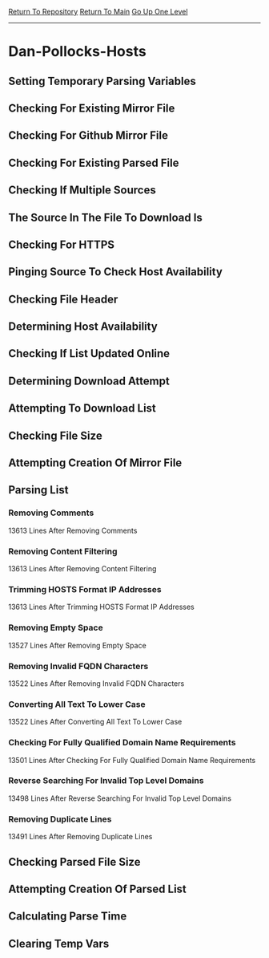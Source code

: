[Return To Repository](https://github.com/deathbybandaid/piholeparser/)
[Return To Main](https://github.com/deathbybandaid/piholeparser/blob/master/RecentRunLogs/Mainlog.md)
[Go Up One Level](https://github.com/deathbybandaid/piholeparser/blob/master/RecentRunLogs/TopLevelScripts/30-Processing-External-Blacklists.md)
____________________________________
# Dan-Pollocks-Hosts
## Setting Temporary Parsing Variables
## Checking For Existing Mirror File
## Checking For Github Mirror File
## Checking For Existing Parsed File
## Checking If Multiple Sources
## The Source In The File To Download Is
## Checking For HTTPS
## Pinging Source To Check Host Availability
## Checking File Header
## Determining Host Availability
## Checking If List Updated Online
## Determining Download Attempt
## Attempting To Download List
## Checking File Size
## Attempting Creation Of Mirror File
## Parsing List
### Removing Comments
13613 Lines After Removing Comments
### Removing Content Filtering
13613 Lines After Removing Content Filtering
### Trimming HOSTS Format IP Addresses
13613 Lines After Trimming HOSTS Format IP Addresses
### Removing Empty Space
13527 Lines After Removing Empty Space
### Removing Invalid FQDN Characters
13522 Lines After Removing Invalid FQDN Characters
### Converting All Text To Lower Case
13522 Lines After Converting All Text To Lower Case
### Checking For Fully Qualified Domain Name Requirements
13501 Lines After Checking For Fully Qualified Domain Name Requirements
### Reverse Searching For Invalid Top Level Domains
13498 Lines After Reverse Searching For Invalid Top Level Domains
### Removing Duplicate Lines
13491 Lines After Removing Duplicate Lines
## Checking Parsed File Size
## Attempting Creation Of Parsed List
## Calculating Parse Time
## Clearing Temp Vars
